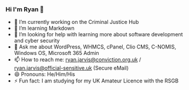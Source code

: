 ### Hi I'm Ryan 👋
- 🔭 I’m currently working on the Criminal Justice Hub
- 🌱 I’m learning Markdown 
- 🤔 I’m looking for help with learning more about software development and cyber security
- 💬 Ask me about WordPress, WHMCS, cPanel, Clio CMS, C-NOMIS, Windows OS, Microsoft 365 Admin
- 📫 How to reach me: ryan.jarvis@conviction.org.uk / ryan.jarvis@official-sensitive.uk (Secure eMail)
- 😄 Pronouns: He/Him/His
- ⚡ Fun fact: I am studying for my UK Amateur Licence with the RSGB
